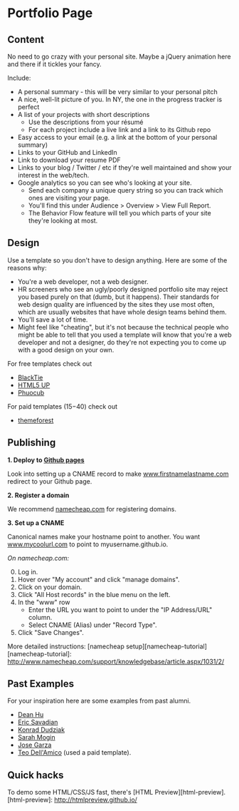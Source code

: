 # Portfolio Page

## Content

No need to go crazy with your personal site. Maybe a jQuery animation here and there if it tickles your fancy.

 Include:
* A personal summary - this will be very similar to your personal pitch
* A nice, well-lit picture of you. In NY, the one in the progress tracker is perfect
* A list of your projects with short descriptions
    * Use the descriptions from your résumé
    * For each project include a live link and a link to its Github repo
* Easy access to your email (e.g. a link at the bottom of your personal summary)
* Links to your GitHub and LinkedIn
* Link to download your resume PDF
* Links to your blog / Twitter / etc if they're well maintained and show your interest in the web/tech.
* Google analytics so you can see who's looking at your site.
    * Send each company a unique query string so you can track which ones are visiting your page.
    * You'll find this under Audience > Overview > View Full Report.
    * The Behavior Flow feature will tell you which parts of your site they're looking at most.

## Design

Use a template so you don't have to design anything. Here are some of the reasons why:
  * You're a web developer, not a web designer.
  * HR screeners who see an ugly/poorly designed portfolio site may reject you based purely on that (dumb, but it happens). Their standards for web design quality are influenced by the sites they use most often, which are usually websites that have whole design teams behind them.
  * You'll save a lot of time.
  * Might feel like "cheating", but it's not because the technical people who might be able to tell that you used a template will know that you're a web developer and not a designer, do they're not expecting you to come up with a good design on your own.

For free templates check out
  * [BlackTie][blacktie]
  * [HTML5 UP][html5-up]
  * [Phuocub][phuocub]

[blacktie]: http://www.blacktie.co/
[html5-up]: http://html5up.net/
[phuocub]: http://phuocub.com/2013/09/free-html5-css3-templates-free-download/

For paid templates ($15-$40) check out
  * [themeforest][themeforest]

[themeforest]: http://themeforest.net/search?utf8=%E2%9C%93&term=personal


## Publishing

**1. Deploy to [Github pages](https://pages.github.com/)**

Look into setting up a CNAME record to make www.firstnamelastname.com redirect to your Github page.


**2. Register a domain**

We recommend [namecheap.com][namecheap] for registering domains.

[namecheap]: http://www.namecheap.com/


**3. Set up a CNAME**

Canonical names make your hostname point to another. You want www.mycoolurl.com to point to myusername.github.io.


*On namecheap.com:*

0. Log in.
0. Hover over "My account" and click "manage domains".
0. Click on your domain.
0. Click "All Host records" in the blue menu on the left.
0. In the "www" row
    * Enter the URL you want to point to under the "IP Address/URL" column.
    * Select CNAME (Alias) under "Record Type".
0. Click "Save Changes".

More detailed instructions:
[namecheap setup][namecheap-tutorial]
[namecheap-tutorial]: http://www.namecheap.com/support/knowledgebase/article.aspx/1031/2/


## Past Examples

For your inspiration here are some examples from past alumni.

* [Dean Hu][dean]
* [Eric Savadian][eric]
* [Konrad Dudziak][konrad]
* [Sarah Mogin][sarah]
* [Jose Garza][jose]
* [Teo Dell'Amico][teo] (used a paid template).

[dean]: http://www.deanhu.com/
[eric]: http://ericsavadian.com/
[konrad]: http://www.konrad-dudziak.com/
[sarah]: http://www.sarahmogin.com/
[jose]: http://www.jmgarza.info/#about-me
[teo]: http://www.dellamico.com

## Quick hacks

To demo some HTML/CSS/JS fast, there's [HTML Preview][html-preview].
[html-preview]: http://htmlpreview.github.io/
